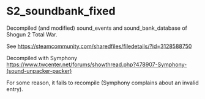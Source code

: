# S2_soundbank_fixed
Decompiled (and modified) sound_events and sound_bank_database of Shogun 2 Total War.

See https://steamcommunity.com/sharedfiles/filedetails/?id=3128588750

Decompiled with Symphony https://www.twcenter.net/forums/showthread.php?478907-Symphony-(sound-unpacker-packer)

For some reason, it fails to recompile (Symphony complains about an invalid entry).
